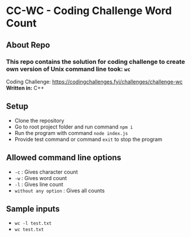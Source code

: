 # CC-WC - Coding Challenge Word Count

## About Repo

### This repo contains the solution for coding challenge to create own version of Unix command line took: `wc`

Coding Challenge: https://codingchallenges.fyi/challenges/challenge-wc
**Written in:** C++

## Setup

- Clone the repository
- Go to root project folder and run command `npm i`
- Run the program with command `node index.js`
- Provide test command or command `exit` to stop the program

## Allowed command line options

- `-c` : Gives character count
- `-w` : Gives word count
- `-l` : Gives line count
- `without any option` : Gives all counts

## Sample inputs

- `wc -l test.txt`
- `wc test.txt`
